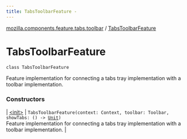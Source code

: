 ```yaml
---
title: TabsToolbarFeature - 
---
```


[mozilla.components.feature.tabs.toolbar](../index.html) / [TabsToolbarFeature](./index.html)

# TabsToolbarFeature

`class TabsToolbarFeature`

Feature implementation for connecting a tabs tray implementation with a toolbar implementation.

### Constructors

| [&lt;init&gt;](-init-.html) | `TabsToolbarFeature(context: Context, toolbar: Toolbar, showTabs: () -> `[`Unit`](https://kotlinlang.org/api/latest/jvm/stdlib/kotlin/-unit/index.html)`)`<br>Feature implementation for connecting a tabs tray implementation with a toolbar implementation. |

